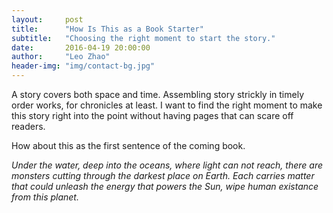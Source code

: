 ```yaml
---
layout:     post
title:      "How Is This as a Book Starter"
subtitle:   "Choosing the right moment to start the story."
date:       2016-04-19 20:00:00
author:     "Leo Zhao"
header-img: "img/contact-bg.jpg"
---
```


A story covers both space and time. Assembling story strickly in timely order works, for chronicles at least. I want to find the right moment to make this story right into the point without having pages that can scare off readers.

How about this as the first sentence of the coming book.

*Under the water, deep into the oceans, where light can not reach, there are monsters cutting through the darkest place on Earth. Each carries matter that could unleash the energy that powers the Sun, wipe human existance from this planet.*


